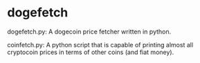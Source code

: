 dogefetch
=========

dogefetch.py:
A dogecoin price fetcher written in python.

coinfetch.py:
A python script that is capable of printing almost all cryptocoin prices in terms of other coins (and fiat money).
